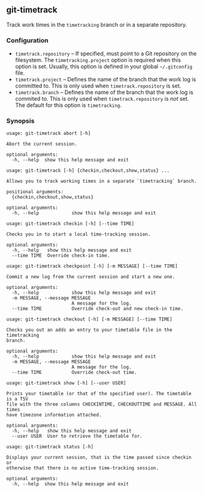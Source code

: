 ## git-timetrack

Track work times in the `timetracking` branch or in a separate repository.

### Configuration

* `timetrack.repository` &ndash; If specified, must point to a Git repository
  on the filesystem. The `timetracking.project` option is required when this
  option is set. Usually, this option is defined in your global
  `~/.gitconfig` file.
* `timetrack.project` &ndash; Defines the name of the branch that the work log
  is committed to. This is only used when `timetrack.repository` is set.
* `timetrack.branch` &ndash; Defines the name of the branch that the work log
  is commited to. This is only used when `timetrack.repository` is *not* set.
  The default for this option is `timetracking`.

### Synopsis

```
usage: git-timetrack abort [-h]

Abort the current session.

optional arguments:
  -h, --help  show this help message and exit
```

```
usage: git-timetrack [-h] {checkin,checkout,show,status} ...

Allows you to track working times in a separate `timetracking` branch.

positional arguments:
  {checkin,checkout,show,status}

optional arguments:
  -h, --help            show this help message and exit
```

```
usage: git-timetrack checkin [-h] [--time TIME]

Checks you in to start a local time-tracking session.

optional arguments:
  -h, --help   show this help message and exit
  --time TIME  Override check-in time.
```

```
usage: git-timetrack checkpoint [-h] [-m MESSAGE] [--time TIME]

Commit a new log from the current session and start a new one.

optional arguments:
  -h, --help            show this help message and exit
  -m MESSAGE, --message MESSAGE
                        A message for the log.
  --time TIME           Override check-out and new check-in time.
```

```
usage: git-timetrack checkout [-h] [-m MESSAGE] [--time TIME]

Checks you out an adds an entry to your timetable file in the timetracking
branch.

optional arguments:
  -h, --help            show this help message and exit
  -m MESSAGE, --message MESSAGE
                        A message for the log.
  --time TIME           Override check-out time.
```

```
usage: git-timetrack show [-h] [--user USER]

Prints your timetable (or that of the specified user). The timetable is a TSV
file with the three columns CHECKINTIME, CHECKOUTTIME and MESSAGE. All times
have timezone information attached.

optional arguments:
  -h, --help   show this help message and exit
  --user USER  User to retrieve the timetable for.
```

```
usage: git-timetrack status [-h]

Displays your current session, that is the time passed since checkin or
otherwise that there is no active time-tracking session.

optional arguments:
  -h, --help  show this help message and exit
```
